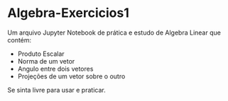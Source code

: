 # Algebra-Exercicios1
Um arquivo Jupyter Notebook de prática e estudo de Algebra Linear que contém:

- Produto Escalar
- Norma de um vetor
- Angulo entre dois vetores
- Projeções de um vetor sobre o outro

Se sinta livre para usar e praticar.
